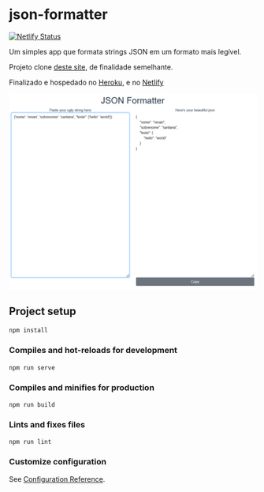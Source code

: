 # json-formatter

[![Netlify Status](https://api.netlify.com/api/v1/badges/68791a70-6b76-46d9-ae7f-0135ae802d98/deploy-status)](https://app.netlify.com/sites/amazing-json-formatter/deploys)

Um simples app que formata strings JSON em um formato mais legível.

Projeto clone [deste site](https://jsonformatter.curiousconcept.com/), de finalidade semelhante.

Finalizado e hospedado no [Heroku](https://my-json-formatter.herokuapp.com/), e no [Netlify](https://amazing-json-formatter.netlify.app/)

![screenshot](screenshot/01.png)

## Project setup
```
npm install
```

### Compiles and hot-reloads for development
```
npm run serve
```

### Compiles and minifies for production
```
npm run build
```

### Lints and fixes files
```
npm run lint
```

### Customize configuration
See [Configuration Reference](https://cli.vuejs.org/config/).
